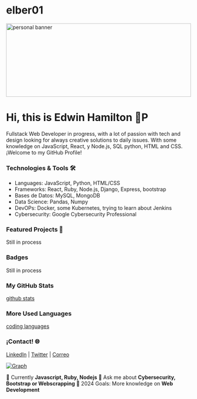 # elber01

<img src="https://images.unsplash.com/photo-1515879218367-8466d910aaa4?q=80&w=2069&auto=format&fit=crop&ixlib=rb-4.0.3&ixid=M3wxMjA3fDB8MHxwaG90by1wYWdlfHx8fGVufDB8fHx8fA%3D%3D" alt="personal banner" style="width:100%; height:200px;">

# Hi, this is Edwin Hamilton 👋P
Fullstack Web Developer in progress, with a lot of passion with tech and design looking for  always  creative solutions to daily issues. With some knowledge on JavaScript, React, y Node.js, SQL python, HTML and CSS. ¡Welcome to my GitHub Profile!
### Technologies & Tools 🛠️
- Languages: JavaScript, Python, HTML/CSS
- Frameworks: React, Ruby, Node.js, Django, Express, bootstrap
- Bases de Datos: MySQL, MongoDB
- Data Science: Pandas, Numpy
- DevOPs: Docker, some Kubernetes, trying to learn about Jenkins
- Cybersecurity: Google Cybersecurity Professional
### Featured Projects 🚀
Still in process
### Badges
Still in process
### My GitHub Stats
[github stats](https://github-readme-stats.vercel.app/api?username=elber01&show_icons=true&theme=radical)
### More Used Languages
[coding languages](https://github-readme-stats.vercel.app/api/top-langs/?username=elber01&layout=compact&theme=radical)
### ¡Contact! 🌐
[LinkedIn](https://www.linkedin.com/in/edwin-alfredo-hamilton-pelegr%C3%ADn-aab85512/) | [Twitter](https://twitter.com/elber01) | [Correo](hamilton.edwin@gmail.com)

[![Graph](https://activity-graph.herokuapp.com/graph?username=elber01&theme=dracula)](https://github.com/tu-usuario)

🌱 Currently **Javascript, Ruby, Nodejs**
💬 Ask me about **Cybersecurity, Bootstrap or Webscrapping**
🎯 2024 Goals: More knowledge on **Web Development**

